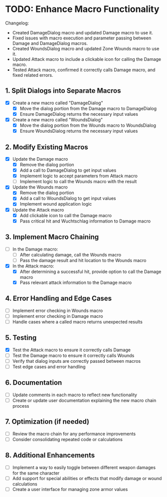 # TODO: Enhance Macro Functionality

Changelog:
- Created DamageDialog macro and updated Damage macro to use it.
- Fixed issues with macro execution and parameter passing between Damage and DamageDialog macros.
- Created WoundsDialog macro and updated Zone Wounds macro to use it.
- Updated Attack macro to include a clickable icon for calling the Damage macro.
- Tested Attack macro, confirmed it correctly calls Damage macro, and fixed related errors.

## 1. Split Dialogs into Separate Macros
- [x] Create a new macro called "DamageDialog"
  - [x] Move the dialog portion from the Damage macro to DamageDialog
  - [x] Ensure DamageDialog returns the necessary input values
- [x] Create a new macro called "WoundsDialog"
  - [x] Move the dialog portion from the Wounds macro to WoundsDialog
  - [x] Ensure WoundsDialog returns the necessary input values

## 2. Modify Existing Macros
- [x] Update the Damage macro
  - [x] Remove the dialog portion
  - [x] Add a call to DamageDialog to get input values
  - [x] Implement logic to accept parameters from Attack macro
  - [ ] Implement logic to call the Wounds macro with the result
- [x] Update the Wounds macro
  - [x] Remove the dialog portion
  - [x] Add a call to WoundsDialog to get input values
  - [x] Implement wound application logic
- [x] Update the Attack macro
  - [x] Add clickable icon to call the Damage macro
  - [x] Pass critical hit and Wuchtschlag information to Damage macro

## 3. Implement Macro Chaining
- [ ] In the Damage macro:
  - [ ] After calculating damage, call the Wounds macro
  - [ ] Pass the damage result and hit location to the Wounds macro
- [x] In the Attack macro:
  - [x] After determining a successful hit, provide option to call the Damage macro
  - [x] Pass relevant attack information to the Damage macro

## 4. Error Handling and Edge Cases
- [ ] Implement error checking in Wounds macro
- [ ] Implement error checking in Damage macro
- [ ] Handle cases where a called macro returns unexpected results

## 5. Testing
- [x] Test the Attack macro to ensure it correctly calls Damage
- [ ] Test the Damage macro to ensure it correctly calls Wounds
- [ ] Verify that dialog inputs are correctly passed between macros
- [ ] Test edge cases and error handling

## 6. Documentation
- [ ] Update comments in each macro to reflect new functionality
- [ ] Create or update user documentation explaining the new macro chain process

## 7. Optimization (if needed)
- [ ] Review the macro chain for any performance improvements
- [ ] Consider consolidating repeated code or calculations

## 8. Additional Enhancements
- [ ] Implement a way to easily toggle between different weapon damages for the same character
- [ ] Add support for special abilities or effects that modify damage or wound calculations
- [ ] Create a user interface for managing zone armor values
